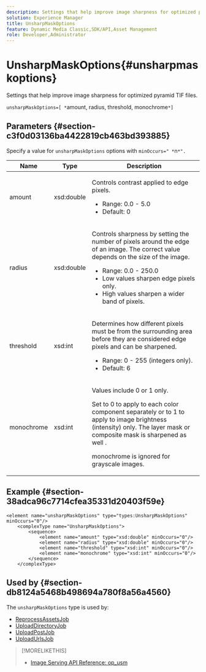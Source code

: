 ```yaml
---
description: Settings that help improve image sharpness for optimized pyramid TIF files.
solution: Experience Manager
title: UnsharpMaskOptions
feature: Dynamic Media Classic,SDK/API,Asset Management
role: Developer,Administrator
---
```


# UnsharpMaskOptions{#unsharpmaskoptions}

Settings that help improve image sharpness for optimized pyramid TIF files.

 `unsharpMaskOptions=[ *`amount, radius, threshold, monochrome`*]` 

## Parameters {#section-c3f0d03136ba4422819cb463bd393885}

Specify a value for `unsharpMaskOptions` options with `minOccurs=" *`n`*".`

<table id="table_D1392963C5694969A9D546F82DB6F45C">
 <thead>
  <tr>
   <th colname="col1" class="entry"> Name </th>
   <th colname="col2" class="entry"> Type </th>
   <th colname="col3" class="entry"> Description </th>
  </tr>
 </thead>
 <tbody>
  <tr>
   <td colname="col1"><span class="codeph"><span class="varname"> amount</span></span></td>
   <td colname="col2"><span class="codeph"> xsd:double</span></td>
   <td colname="col3"><p>Controls contrast applied to edge pixels. 
     <ul id="ul_7AA17E354EE64BC4A5BEAE853FF17191">
      <li id="li_42FB21C7ED884E1DB03274130B8DCB10">Range: 0.0 - 5.0 </li>
      <li id="li_E980CAA1A9C54D60A121F21C964820FF">Default: 0 </li>
     </ul></p></td>
  </tr>
  <tr>
   <td colname="col1"><span class="codeph"><span class="varname"> radius</span></span></td>
   <td colname="col2"><span class="codeph"> xsd:double</span></td>
   <td colname="col3"><p>Controls sharpness by setting the number of pixels around the edge of an image. The correct value depends on the size of the image. 
     <ul id="ul_D4391CD407DE4B48AF4523EBD85D0D40">
      <li id="li_8AEF11A489484EFD91416F8A03C4DB25">Range: 0.0 - 250.0 </li>
      <li id="li_9F1D1B52AFBA46B8BDCDF99A21140002">Low values sharpen edge pixels only. </li>
      <li id="li_7D9FD8AA4899404283D7AB596364A4AF">High values sharpen a wider band of pixels. </li>
     </ul></p></td>
  </tr>
  <tr>
   <td colname="col1"><span class="codeph"><span class="varname"> threshold</span></span></td>
   <td colname="col2"><span class="codeph"> xsd:int</span></td>
   <td colname="col3"><p>Determines how different pixels must be from the surrounding area before they are considered edge pixels and can be sharpened. 
     <ul id="ul_117E556E3ECF42CC878DD80D338D19CA">
      <li id="li_CFEE76DB78BF437E8463C9089486F8A6">Range: 0 - 255 (integers only). </li>
      <li id="li_77113DC2698A4D48B11288718766E6A2">Default: 6 </li>
     </ul></p></td>
  </tr>
  <tr>
   <td colname="col1"><span class="codeph"><span class="varname"> monochrome</span></span></td>
   <td colname="col2"><span class="codeph"> xsd:int</span></td>
   <td colname="col3"><p>Values include <span class="codeph"> 0</span> or <span class="codeph"> 1</span> only. </p><p>Set to <span class="codeph"> 0</span> to apply to each color component separately or to <span class="codeph"> 1</span> to apply to image brightness (intensity) only. The layer mask or composite mask is sharpened as well . </p><p><span class="codeph"><span class="varname"> monochrome</span></span> is ignored for grayscale images. </p></td>
  </tr>
 </tbody>
</table>

## Example {#section-38adca96c7714cfea35331d20403f59e}

```
<element name="unsharpMaskOptions" type="types:UnsharpMaskOptions" minOccurs="0"/>
    <complexType name="UnsharpMaskOptions">
        <sequence>
            <element name="amount" type="xsd:double" minOccurs="0"/>
            <element name="radius" type="xsd:double" minOccurs="0"/>
            <element name="threshold" type="xsd:int" minOccurs="0"/>
            <element name="monochrome" type="xsd:int" minOccurs="0"/>        
        </sequence>
    </complexType>
```

## Used by {#section-db8124a5468b498694a780f8a56a4560}

The `unsharpMaskOptions` type is used by:

* [ReprocessAssetsJob](../../types/c-data-types/r-reprocess-assets-job.md#reference-a303f7832ae44fdab1dca7cc8bef3fa3)
* [UploadDirectoryJob](../../types/c-data-types/r-upload-directory-job.md#reference-e707ebf53b074c49ad983d1886e0bbb6)
* [UploadPostJob](../../types/c-data-types/r-upload-post-job.md#reference-bca2339b593f4637a687c33937215ef4)
* [UploadUrlsJob](../../types/c-data-types/r-upload-urls-job.md#reference-8e9bc895268c4321b233dbeadc990398)

>[!MORELIKETHIS]
>
>* [Image Serving API Reference: op_usm](https://experienceleague.adobe.com/docs/dynamic-media-developer-resources/image-serving-api/image-serving-api/http-protocol-reference/command-reference/r-op-usm.html)
